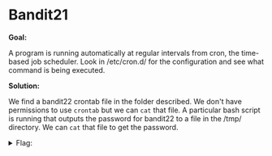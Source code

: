 <h1>Bandit21</h1>

<b>Goal:</b>

A program is running automatically at regular intervals from cron, the time-based job scheduler. Look in /etc/cron.d/ for the configuration and see what command is being executed.

<b>Solution:</b>

We find a bandit22 crontab file in the folder described. We don't have permissions to use <code>crontab</code> but we can <code>cat</code> that file. A particular bash script is running that outputs the password for bandit22 to a file in the /tmp/ directory. We can <code>cat</code> that file to get the password.

<details>
	<summary>Flag:</summary>

	Yk7owGAcWjwMVRwrTesJEwB7WVOiILLI

</details>